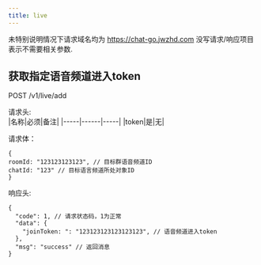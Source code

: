 ```yaml
---
title: live
---
```


未特别说明情况下请求域名均为 https://chat-go.jwzhd.com
没写请求/响应项目表示不需要相关参数.  

## 获取指定语音频道进入token

POST /v1/live/add

请求头:  
|名称|必须|备注|
|-----|------|-----|
|token|是|无|

请求体：
```JSONC
{
roomId: "123123123123", // 目标群语音频道ID
chatId: "123" // 目标语言频道所处对象ID
}
```

响应头:  
```JSONC
{
  "code": 1, // 请求状态码，1为正常
  "data": {
    "joinToken: ": "123123123123123123", // 语音频道进入token
  },
  "msg": "success" // 返回消息 
}
```
